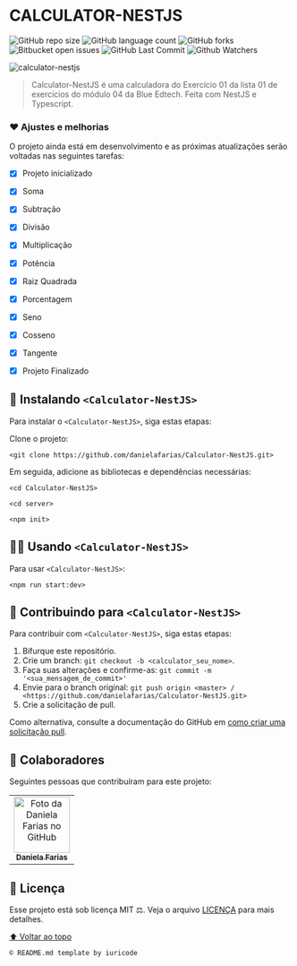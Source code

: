 # CALCULATOR-NESTJS

![GitHub repo size](https://img.shields.io/github/repo-size/danielafarias/Calculator-NestJS?style=for-the-badge)
![GitHub language count](https://img.shields.io/github/languages/count/danielafarias/Calculator-NestJS?style=for-the-badge)
![GitHub forks](https://img.shields.io/chocolatey/dt/Calculator-NestJS?style=for-the-badge)
![Bitbucket open issues](https://img.shields.io/bitbucket/issues/danielafarias/Calculator-NestJS?style=for-the-badge)
![GitHub Last Commit](https://img.shields.io/github/last-commit/danielafarias/Calculator-NestJS?style=for-the-badge)
![Github Watchers](https://img.shields.io/github/watchers/danielafarias/Calculator-NestJS?style=for-the-badge)

![calculator-nestjs](https://preview.redd.it/iiu72co48lx71.gif?width=220&auto=webp&s=6fd2e4e24b859706f36cfb4201684e768393f750)


> Calculator-NestJS é uma calculadora do Exercício 01 da lista 01 de exercícios do módulo 04 da Blue Edtech. Feita com NestJS e Typescript.

### ❤️ Ajustes e melhorias

O projeto ainda está em desenvolvimento e as próximas atualizações serão voltadas nas seguintes tarefas:

- [x] Projeto inicializado
- [x] Soma
- [x] Subtração
- [x] Divisão
- [x] Multiplicação
- [x] Potência
- [x] Raiz Quadrada
- [x] Porcentagem
- [x] Seno
- [x] Cosseno
- [x] Tangente
- [x] Projeto Finalizado


## 🚀 Instalando `<Calculator-NestJS>`

Para instalar o `<Calculator-NestJS>`, siga estas etapas:

Clone o projeto:
```
<git clone https://github.com/danielafarias/Calculator-NestJS.git>
```
Em seguida, adicione as bibliotecas e dependências necessárias:
```
<cd Calculator-NestJS>
```
```
<cd server>
```
```
<npm init>
```

## 🧑‍💻 Usando `<Calculator-NestJS>`

Para usar `<Calculator-NestJS>`:

```
<npm run start:dev>
```

## 💌 Contribuindo para `<Calculator-NestJS>`

Para contribuir com `<Calculator-NestJS>`, siga estas etapas:

1. Bifurque este repositório.
2. Crie um branch: `git checkout -b <calculator_seu_nome>`.
3. Faça suas alterações e confirme-as: `git commit -m '<sua_mensagem_de_commit>'`
4. Envie para o branch original: `git push origin <master> / <https://github.com/danielafarias/Calculator-NestJS.git>`
5. Crie a solicitação de pull.

Como alternativa, consulte a documentação do GitHub em [como criar uma solicitação pull](https://help.github.com/en/github/collaborating-with-issues-and-pull-requests/creating-a-pull-request).

## 🤝 Colaboradores

Seguintes pessoas que contribuíram para este projeto:

<table>
  <tr>
    <td align="center">
      <a href="https://github.com/danielafarias">
        <img src="https://avatars.githubusercontent.com/u/79869120?v=4" width="100px;" alt="Foto da Daniela Farias no GitHub"/><br>
        <sub>
          <b>Daniela Farias</b>
        </sub>
      </a>
    </td>
    
  </tr>
</table>

## 📃 Licença

Esse projeto está sob licença MIT ⚖️. Veja o arquivo [LICENÇA](LICENSE.md) para mais detalhes.

[⬆ Voltar ao topo](#calculator-nestjs)<br>

```
© README.md template by iuricode
```
